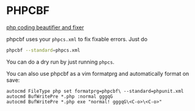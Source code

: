 # PHPCBF

[php coding beautifier and fixer](https://github.com/squizlabs/PHP_CodeSniffer/wiki/Fixing-Errors-Automatically)

phpcbf uses your `phpcs.xml` to fix fixable errors. Just do 
```sh
phpcbf --standard=phpcs.xml
```
You can do a dry run by just running `phpcs`.

You can also use phpcbf as a vim formatprg and automatically format on save:
```viml
autocmd FileType php set formatprg=phpcbf\ --standard=phpunit.xml
autocmd BufWritePre *.php :normal gggqG
autocmd BufWritePre *.php exe "normal! gggqG\<C-o>\<C-o>"
```
